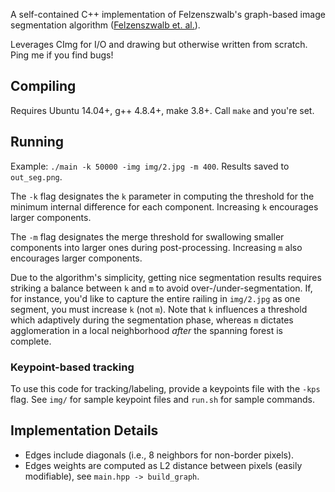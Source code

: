 A self-contained C++ implementation of Felzenszwalb's graph-based image segmentation algorithm ([Felzenszwalb et. al.](http://people.cs.uchicago.edu/~pff/papers/seg-ijcv.pdf)).

Leverages CImg for I/O and drawing but otherwise written from scratch. Ping me if you find bugs!

## Compiling

Requires Ubuntu 14.04+, g++ 4.8.4+, make 3.8+. Call `make` and you're set.

## Running

Example: `./main -k 50000 -img img/2.jpg -m 400`. Results saved to `out_seg.png`.

The `-k` flag designates the `k` parameter in computing the threshold for the minimum internal difference for each component. Increasing `k` encourages larger components.

The `-m` flag designates the merge threshold for swallowing smaller components into larger ones during post-processing. Increasing `m` also encourages larger components.

Due to the algorithm's simplicity, getting nice segmentation results requires striking a balance between `k` and `m` to avoid over-/under-segmentation. If, for instance, you'd like to capture the entire railing in `img/2.jpg` as one segment, you must increase `k` (not `m`). Note that `k` influences a threshold which adaptively during the segmentation phase, whereas `m` dictates agglomeration in a local neighborhood _after_ the spanning forest is complete. 

### Keypoint-based tracking

To use this code for tracking/labeling, provide a keypoints file with the `-kps` flag. See `img/` for sample keypoint files and `run.sh` for sample commands.

## Implementation Details

- Edges include diagonals (i.e., 8 neighbors for non-border pixels).
- Edges weights are computed as L2 distance between pixels (easily modifiable), see `main.hpp -> build_graph`.
